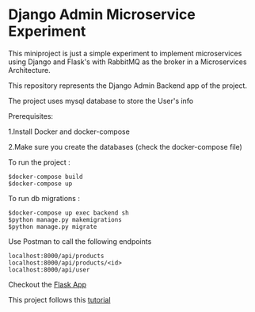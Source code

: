 # Django Admin Microservice Experiment

This miniproject is just a simple experiment to implement microservices using Django and Flask's with RabbitMQ as the broker in a Microservices Architecture.

This repository represents the Django Admin Backend app of the project.

The project uses mysql database to store the User's info

Prerequisites: 

1.Install Docker and docker-compose

2.Make sure you create the databases (check the docker-compose file)

To run the project :

    $docker-compose build
    $docker-compose up
 
To run db migrations :

    $docker-compose up exec backend sh 
    $python manage.py makemigrations
    $python manage.py migrate

Use Postman to call the following endpoints
    
    localhost:8000/api/products
    localhost:8000/api/products/<id>
    localhost:8000/api/user
    
Checkout the [Flask App](https://github.com/alza3im/flask-microservice-experiment)

This project follows this [tutorial](https://www.youtube.com/watch?v=0iB5IPoTDts)
